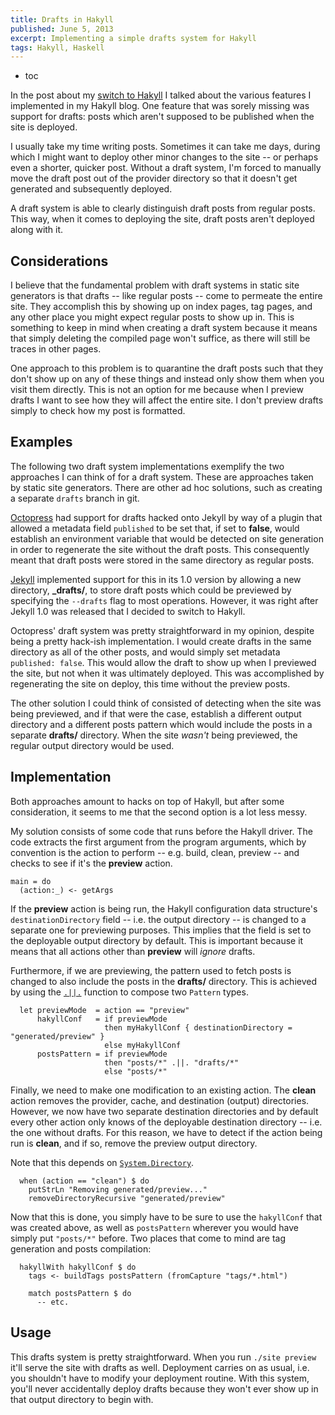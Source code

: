 ```yaml
---
title: Drafts in Hakyll
published: June 5, 2013
excerpt: Implementing a simple drafts system for Hakyll
tags: Hakyll, Haskell
---
```


* toc

In the post about my [switch to Hakyll](/posts/the-switch-to-hakyll) I talked about the various features I implemented in my Hakyll blog. One feature that was sorely missing was support for drafts: posts which aren't supposed to be published when the site is deployed.

I usually take my time writing posts. Sometimes it can take me days, during which I might want to deploy other minor changes to the site -- or perhaps even a shorter, quicker post. Without a draft system, I'm forced to manually move the draft post out of the provider directory so that it doesn't get generated and subsequently deployed.

A draft system is able to clearly distinguish draft posts from regular posts. This way, when it comes to deploying the site, draft posts aren't deployed along with it.

## Considerations

I believe that the fundamental problem with draft systems in static site generators is that drafts -- like regular posts -- come to permeate the entire site. They accomplish this by showing up on index pages, tag pages, and any other place you might expect regular posts to show up in. This is something to keep in mind when creating a draft system because it means that simply deleting the compiled page won't suffice, as there will still be traces in other pages.

One approach to this problem is to quarantine the draft posts such that they don't show up on any of these things and instead only show them when you visit them directly. This is not an option for me because when I preview drafts I want to see how they will affect the entire site. I don't preview drafts simply to check how my post is formatted.

## Examples

The following two draft system implementations exemplify the two approaches I can think of for a draft system. These are approaches taken by static site generators. There are other ad hoc solutions, such as creating a separate `drafts` branch in git.

[Octopress](http://octopress.org/) had support for drafts hacked onto Jekyll by way of a plugin that allowed a metadata field `published` to be set that, if set to **false**, would establish an environment variable that would be detected on site generation in order to regenerate the site without the draft posts. This consequently meant that draft posts were stored in the same directory as regular posts.

[Jekyll](http://jekyllrb.com) implemented support for this in its 1.0 version by allowing a new directory, **_drafts/**, to store draft posts which could be previewed by specifying the `--drafts` flag to most operations. However, it was right after Jekyll 1.0 was released that I decided to switch to Hakyll.

Octopress' draft system was pretty straightforward in my opinion, despite being a pretty hack-ish implementation. I would create drafts in the same directory as all of the other posts, and would simply set metadata `published: false`. This would allow the draft to show up when I previewed the site, but not when it was ultimately deployed. This was accomplished by regenerating the site on deploy, this time without the preview posts.

The other solution I could think of consisted of detecting when the site was being previewed, and if that were the case, establish a different output directory and a different posts pattern which would include the posts in a separate **drafts/** directory. When the site _wasn't_ being previewed, the regular output directory would be used.

## Implementation

Both approaches amount to hacks on top of Hakyll, but after some consideration, it seems to me that the second option is a lot less messy.

My solution consists of some code that runs before the Hakyll driver. The code extracts the first argument from the program arguments, which by convention is the action to perform -- e.g. build, clean, preview -- and checks to see if it's the **preview** action.

~~~ {lang="haskell"}
main = do
  (action:_) <- getArgs
~~~

If the **preview** action is being run, the Hakyll configuration data structure's `destinationDirectory` field -- i.e. the output directory -- is changed to a separate one for previewing purposes. This implies that the field is set to the deployable output directory by default. This is important because it means that all actions other than **preview** will _ignore_ drafts.

Furthermore, if we are previewing, the pattern used to fetch posts is changed to also include the posts in the **drafts/** directory. This is achieved by using the [`.||.`](http://hackage.haskell.org/packages/archive/hakyll/4.2.2.0/doc/html/Hakyll-Core-Identifier-Pattern.html#v:.-38--38-.) function to compose two `Pattern` types.

~~~ {lang="haskell"}
  let previewMode  = action == "preview"
      hakyllConf   = if previewMode
                     then myHakyllConf { destinationDirectory = "generated/preview" }
                     else myHakyllConf
      postsPattern = if previewMode
                     then "posts/*" .||. "drafts/*"
                     else "posts/*"
~~~

Finally, we need to make one modification to an existing action. The **clean** action removes the provider, cache, and destination (output) directories. However, we now have two separate destination directories and by default every other action only knows of the deployable destination directory -- i.e. the one without drafts. For this reason, we have to detect if the action being run is **clean**, and if so, remove the preview output directory.

Note that this depends on [`System.Directory`](http://hackage.haskell.org/packages/archive/directory/latest/doc/html/System-Directory.html).

~~~ {lang="haskell"}
  when (action == "clean") $ do
    putStrLn "Removing generated/preview..."
    removeDirectoryRecursive "generated/preview"
~~~

Now that this is done, you simply have to be sure to use the `hakyllConf` that was created above, as well as `postsPattern` wherever you would have simply put `"posts/*"` before. Two places that come to mind are tag generation and posts compilation:

~~~ {lang="haskell"}
  hakyllWith hakyllConf $ do
    tags <- buildTags postsPattern (fromCapture "tags/*.html")

    match postsPattern $ do
      -- etc.
~~~

## Usage

This drafts system is pretty straightforward. When you run `./site preview` it'll serve the site with drafts as well. Deployment carries on as usual, i.e. you shouldn't have to modify your deployment routine. With this system, you'll never accidentally deploy drafts because they won't ever show up in that output directory to begin with.